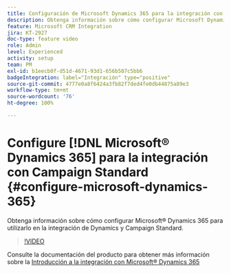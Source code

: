 ```yaml
---
title: Configuración de Microsoft Dynamics 365 para la integración con Campaign Standard
description: Obtenga información sobre cómo configurar Microsoft Dynamics 365 para utilizarlo en la integración de Dynamics y Campaign Standard.
feature: Microsoft CRM Integration
jira: KT-2927
doc-type: feature video
role: Admin
level: Experienced
activity: setup
team: PM
exl-id: b1eecb0f-d51d-4671-93d1-656b507c5bb6
badgeIntegration: label="Integración" type="positive"
source-git-commit: 4777e0a8f6424a3fb82f7ded4fe0db44875a89e3
workflow-type: tm+mt
source-wordcount: '76'
ht-degree: 100%

---
```


# Configure [!DNL Microsoft® Dynamics 365] para la integración con Campaign Standard {#configure-microsoft-dynamics-365}

Obtenga información sobre cómo configurar Microsoft® Dynamics 365 para utilizarlo en la integración de Dynamics y Campaign Standard.

>[!VIDEO](https://video.tv.adobe.com/v/27637?quality=12&learn=on)

Consulte la documentación del producto para obtener más información sobre la [Introducción a la integración con Microsoft® Dynamics 365](https://experienceleague.adobe.com/docs/campaign-standard/using/integrating-with-adobe-cloud/campaign-and-microsoft-dynamics-365/d365-acs-get-started.html?lang=es)
